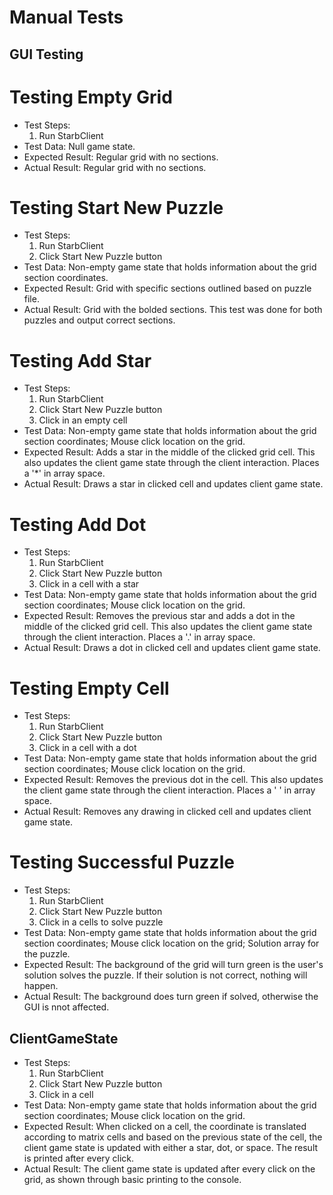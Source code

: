 # Manual Tests

## GUI Testing
# Testing Empty Grid
 - Test Steps:
    1. Run StarbClient
 - Test Data:
    Null game state.
 - Expected Result:
    Regular grid with no sections. 
 - Actual Result:
    Regular grid with no sections. 

# Testing Start New Puzzle
 - Test Steps:
    1. Run StarbClient
    2. Click Start New Puzzle button
 - Test Data:
    Non-empty game state that holds information about the 
    grid section coordinates. 
 - Expected Result:
    Grid with specific sections outlined based on puzzle file. 
 - Actual Result:
    Grid with the bolded sections. This test was done for both puzzles and output correct sections. 

# Testing Add Star
 - Test Steps:
    1. Run StarbClient
    2. Click Start New Puzzle button
    3. Click in an empty cell
 - Test Data:
    Non-empty game state that holds information about the 
    grid section coordinates;
    Mouse click location on the grid.  
 - Expected Result:
    Adds a star in the middle of the clicked grid cell. This also updates
    the client game state through the client interaction. Places a '*' in array space. 
 - Actual Result:
    Draws a star in clicked cell and updates client game state. 

# Testing Add Dot
 - Test Steps:
    1. Run StarbClient
    2. Click Start New Puzzle button
    3. Click in a cell with a star
 - Test Data:
    Non-empty game state that holds information about the 
    grid section coordinates;
    Mouse click location on the grid.  
 - Expected Result:
    Removes the previous star and adds a dot in the middle of the clicked grid cell. This also updates
    the client game state through the client interaction. Places a '.' in array space. 
 - Actual Result:
    Draws a dot in clicked cell and updates client game state. 

# Testing Empty Cell
 - Test Steps:
    1. Run StarbClient
    2. Click Start New Puzzle button
    3. Click in a cell with a dot
 - Test Data:
    Non-empty game state that holds information about the 
    grid section coordinates;
    Mouse click location on the grid.  
 - Expected Result:
    Removes the previous dot in the cell. This also updates
    the client game state through the client interaction. Places a ' ' in array space. 
 - Actual Result:
    Removes any drawing in clicked cell and updates client game state. 

# Testing Successful Puzzle
 - Test Steps:
    1. Run StarbClient
    2. Click Start New Puzzle button
    3. Click in a cells to solve puzzle
 - Test Data:
    Non-empty game state that holds information about the 
    grid section coordinates;
    Mouse click location on the grid;
    Solution array for the puzzle.  
 - Expected Result:
     The background of the grid will turn green is the user's solution
     solves the puzzle. If their solution is not correct, nothing will happen.
 - Actual Result:
    The background does turn green if solved, otherwise the GUI is nnot affected. 

## ClientGameState
 - Test Steps:
    1. Run StarbClient
    2. Click Start New Puzzle button
    3. Click in a cell
 - Test Data:
    Non-empty game state that holds information about the 
    grid section coordinates;
    Mouse click location on the grid.  
 - Expected Result:
    When clicked on a cell, the coordinate is translated according to matrix cells
    and based on the previous state of the cell, the client game state is updated with
    either a star, dot, or space. The result is printed after every click.  
 - Actual Result:
    The client game state is updated after every click on the grid, as shown through basic printing to the console. 